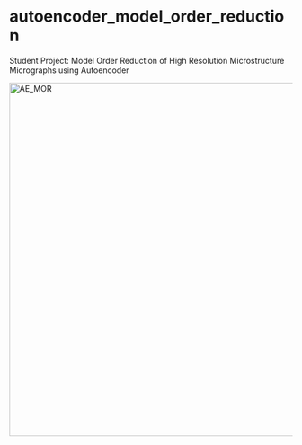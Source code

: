 # autoencoder_model_order_reduction
Student Project: Model Order Reduction of High Resolution Microstructure Micrographs using Autoencoder

<img width="629" alt="AE_MOR" src="https://github.com/pavanhr-tech/autoencoder_model_order_reduction/assets/72133767/c60b763e-0b99-43c5-a61b-fe33f29cdb4c">


